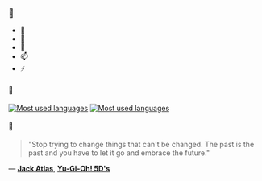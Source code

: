 ### 👋

- 🔭
- 🌱
- 💬
- 📫
- ⚡

#### 🧏

[![Most used languages](https://github-readme-stats-aynah.vercel.app/api/top-langs/?username=aynh&theme=solarized-dark&langs_count=6&layout=compact&hide_title=true)](https://github.com/anuraghazra/github-readme-stats#gh-dark-mode-only)
[![Most used languages](https://github-readme-stats-aynah.vercel.app/api/top-langs/?username=aynh&theme=solarized-light&langs_count=6&layout=compact&hide_title=true)](https://github.com/anuraghazra/github-readme-stats#gh-light-mode-only)

#### 💬

> "Stop trying to change things that can't be changed. The past is the past and you have to let it go and embrace the future."

&mdash; [**Jack Atlas**](https://myanimelist.net/character.php?q=Jack%20Atlas&cat=character), [**Yu-Gi-Oh! 5D's**](https://myanimelist.net/search/all?q=Yu-Gi-Oh!%205D's&cat=all)
